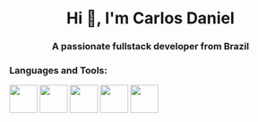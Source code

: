 <h1 align="center">Hi 👋, I'm Carlos Daniel</h1>
<h3 align="center">A passionate fullstack developer from Brazil</h3>

<p align="left"></p>

<h3 align="left">Languages and Tools:</h3>
<p>
  <a href="https://linux.org"><img align="center" src="https://cdn.jsdelivr.net/gh/devicons/devicon@latest/icons/linux/linux-original.svg" width="50" height="50"></a>
  <a href="https://clang.llvm.org/"><img align="center" src="https://cdn.jsdelivr.net/gh/devicons/devicon@latest/icons/c/c-original.svg" width="50" height="50"></a>
  <a href="https://www.php.net/"><img align="center" src="https://cdn.jsdelivr.net/gh/devicons/devicon/icons/php/php-original.svg" width="50" height="50"></a>
  <a href="https://laravel.com"><img align="center" src="https://cdn.jsdelivr.net/gh/devicons/devicon/icons/laravel/laravel-original.svg" width="50" height="50"></a>
  <a href="https://www.mysql.com/"><img align="center" src="https://cdn.jsdelivr.net/gh/devicons/devicon/icons/mysql/mysql-original.svg" width="50" height="50"></a>
</p>

